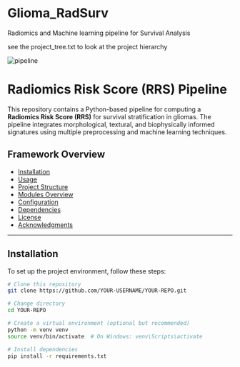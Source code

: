 # Glioma_RadSurv
Radiomics and Machine learning pipeline for Survival Analysis

see the project_tree.txt to look at the project hierarchy

![pipeline](https://github.com/user-attachments/assets/f1f9a3d6-74f8-4c35-9b7e-7cc9e63c0ac3)

# Radiomics Risk Score (RRS) Pipeline

This repository contains a Python-based pipeline for computing a **Radiomics Risk Score (RRS)** for survival stratification in gliomas. The pipeline integrates morphological, textural, and biophysically informed signatures using multiple preprocessing and machine learning techniques.

## **Framework Overview**
- [Installation](#installation)
- [Usage](#usage)
- [Project Structure](#project-structure)
- [Modules Overview](#modules-overview)
- [Configuration](#configuration)
- [Dependencies](#dependencies)
- [License](#license)
- [Acknowledgments](#acknowledgments)

---

## **Installation**
To set up the project environment, follow these steps:

```sh
# Clone this repository
git clone https://github.com/YOUR-USERNAME/YOUR-REPO.git

# Change directory
cd YOUR-REPO

# Create a virtual environment (optional but recommended)
python -m venv venv
source venv/bin/activate  # On Windows: venv\Scripts\activate

# Install dependencies
pip install -r requirements.txt

